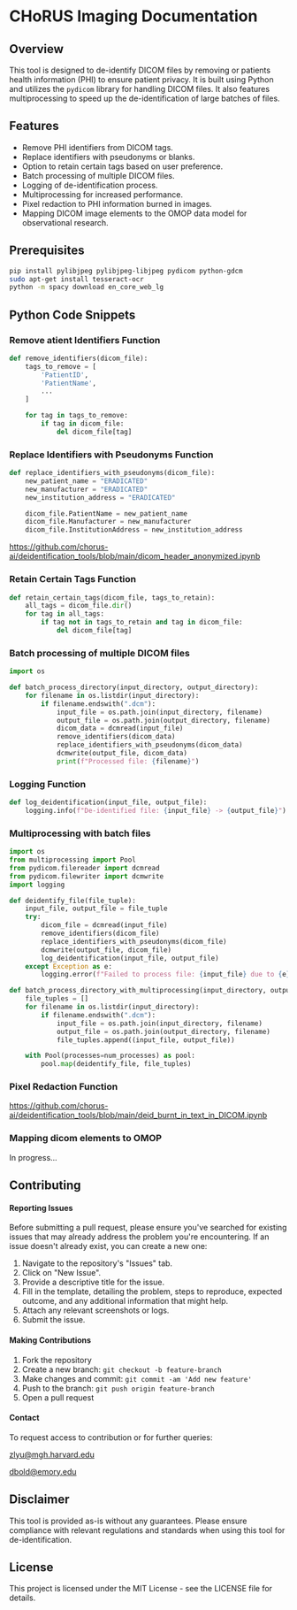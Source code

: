 # CHoRUS Imaging Documentation

## Overview

This tool is designed to de-identify DICOM files by removing or patients health information (PHI) to ensure patient privacy. It is built using Python and utilizes the `pydicom` library for handling DICOM files. It also features multiprocessing to speed up the de-identification of large batches of files.

## Features

- Remove PHI identifiers from DICOM tags.
- Replace identifiers with pseudonyms or blanks.
- Option to retain certain tags based on user preference.
- Batch processing of multiple DICOM files.
- Logging of de-identification process.
- Multiprocessing for increased performance.
- Pixel redaction to PHI information burned in images.
- Mapping DICOM image elements to the OMOP data model for observational research.


## Prerequisites

```bash
pip install pylibjpeg pylibjpeg-libjpeg pydicom python-gdcm
sudo apt-get install tesseract-ocr
python -m spacy download en_core_web_lg
```


## Python Code Snippets

### Remove atient Identifiers Function

```python
def remove_identifiers(dicom_file):
    tags_to_remove = [
        'PatientID',
        'PatientName', 
        ...
    ]

    for tag in tags_to_remove:
        if tag in dicom_file:
            del dicom_file[tag]
```

### Replace Identifiers with Pseudonyms Function

```python
def replace_identifiers_with_pseudonyms(dicom_file):
    new_patient_name = "ERADICATED"
    new_manufacturer = "ERADICATED"
    new_institution_address = "ERADICATED"

    dicom_file.PatientName = new_patient_name
    dicom_file.Manufacturer = new_manufacturer
    dicom_file.InstitutionAddress = new_institution_address

```

https://github.com/chorus-ai/deidentification_tools/blob/main/dicom_header_anonymized.ipynb


### Retain Certain Tags Function

```python
def retain_certain_tags(dicom_file, tags_to_retain):
    all_tags = dicom_file.dir()
    for tag in all_tags:
        if tag not in tags_to_retain and tag in dicom_file:
            del dicom_file[tag]
```

### Batch processing of multiple DICOM files

```python
import os

def batch_process_directory(input_directory, output_directory):
    for filename in os.listdir(input_directory):
        if filename.endswith(".dcm"):
            input_file = os.path.join(input_directory, filename)
            output_file = os.path.join(output_directory, filename)
            dicom_data = dcmread(input_file)
            remove_identifiers(dicom_data)
            replace_identifiers_with_pseudonyms(dicom_data)
            dcmwrite(output_file, dicom_data)
            print(f"Processed file: {filename}")
```

### Logging Function

```python
def log_deidentification(input_file, output_file):
    logging.info(f"De-identified file: {input_file} -> {output_file}")
```

### Multiprocessing with batch files

```python
import os
from multiprocessing import Pool
from pydicom.filereader import dcmread
from pydicom.filewriter import dcmwrite
import logging

def deidentify_file(file_tuple):
    input_file, output_file = file_tuple
    try:
        dicom_file = dcmread(input_file)
        remove_identifiers(dicom_file)
        replace_identifiers_with_pseudonyms(dicom_file)
        dcmwrite(output_file, dicom_file)
        log_deidentification(input_file, output_file)
    except Exception as e:
        logging.error(f"Failed to process file: {input_file} due to {e}")

def batch_process_directory_with_multiprocessing(input_directory, output_directory, num_processes):
    file_tuples = []
    for filename in os.listdir(input_directory):
        if filename.endswith(".dcm"):
            input_file = os.path.join(input_directory, filename)
            output_file = os.path.join(output_directory, filename)
            file_tuples.append((input_file, output_file))

    with Pool(processes=num_processes) as pool:
        pool.map(deidentify_file, file_tuples)
```

### Pixel Redaction Function

https://github.com/chorus-ai/deidentification_tools/blob/main/deid_burnt_in_text_in_DICOM.ipynb


### Mapping dicom elements to OMOP 

In progress...


## Contributing

#### Reporting Issues

Before submitting a pull request, please ensure you've searched for existing issues that may already address the problem you're encountering. If an issue doesn't already exist, you can create a new one:

1. Navigate to the repository's "Issues" tab.
2. Click on "New Issue".
3. Provide a descriptive title for the issue.
4. Fill in the template, detailing the problem, steps to reproduce, expected outcome, and any additional information that might help.
5. Attach any relevant screenshots or logs.
6. Submit the issue.

#### Making Contributions

1. Fork the repository
2. Create a new branch: `git checkout -b feature-branch`
3. Make changes and commit: `git commit -am 'Add new feature'`
4. Push to the branch: `git push origin feature-branch`
5. Open a pull request

   
#### Contact

To request access to contribution or for further queries: 

[zlyu@mgh.harvard.edu](mailto:zlyu@mgh.harvard.edu)

[dbold@emory.edu](mailto:dbold@emory.edu)

## Disclaimer

This tool is provided as-is without any guarantees. Please ensure compliance with relevant regulations and standards when using this tool for de-identification.

## License

This project is licensed under the MIT License - see the LICENSE file for details.



